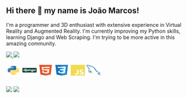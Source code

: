 ## Hi there 👋 my name is João Marcos!

I'm a programmer and 3D enthusiast with extensive experience in Virtual Reality and Augmented Reality. I'm currently improving my Python skills, learning Django and Web Scraping. I'm trying to be more active in this amazing community.

<a href="https://github.com/jmbenck">
<img height="180em" src="https://github-readme-stats-eight-theta.vercel.app/api?username=jmbenck&show_icons=true&theme=nord&count_private=true"/>
<img height="180em" src="https://github-readme-stats-eight-theta.vercel.app/api/top-langs/?username=jmbenck&layout=compact&langs_count=8&hide=php,blade&theme=nord"/>
</a>
<div style="display: inline_block"><br>
  <a href="https://python.org"><img align="center" alt="Python" height="30" width="40" src="https://raw.githubusercontent.com/devicons/devicon/master/icons/python/python-original.svg"></a>
  <a href="https://www.djangoproject.com/"><img align="center" alt="Django" height="30" width="40" src="https://raw.githubusercontent.com/devicons/devicon/master/icons/django/django-original.svg"></a>
  <a href="https://developer.mozilla.org/en-US/docs/Web/HTML"><img align="center" alt="HTML" height="30" width="40" src="https://raw.githubusercontent.com/devicons/devicon/master/icons/html5/html5-original.svg"></a>
  <a href="https://developer.mozilla.org/en-US/docs/Web/CSS"><img align="center" alt="CSS" height="30" width="40" src="https://raw.githubusercontent.com/devicons/devicon/master/icons/css3/css3-original.svg"></a>
  <a href="https://developer.mozilla.org/en-US/docs/Web/JavaScript"><img align="center" alt="JS" height="30" width="40" src="https://raw.githubusercontent.com/devicons/devicon/master/icons/javascript/javascript-plain.svg"></a>
  <a href="https://www.mysql.com/"><img align="center" alt="MySQL" height="30" width="40" src="https://raw.githubusercontent.com/devicons/devicon/master/icons/mysql/mysql-original.svg"></a>
</div>

##
<div>
  <a href="mailto:jmbenck@gmail.com"><img src="https://img.shields.io/badge/-Gmail-%23EA4335?style=for-the-badge&logo=gmail&logoColor=white" target="_blank"></a>
  <a href="https://www.linkedin.com/in/jmbenck" target="_blank"><img src="https://img.shields.io/badge/-LinkedIn-%230077B5?style=for-the-badge&logo=linkedin&logoColor=white" target="_blank"></a>
</div>
